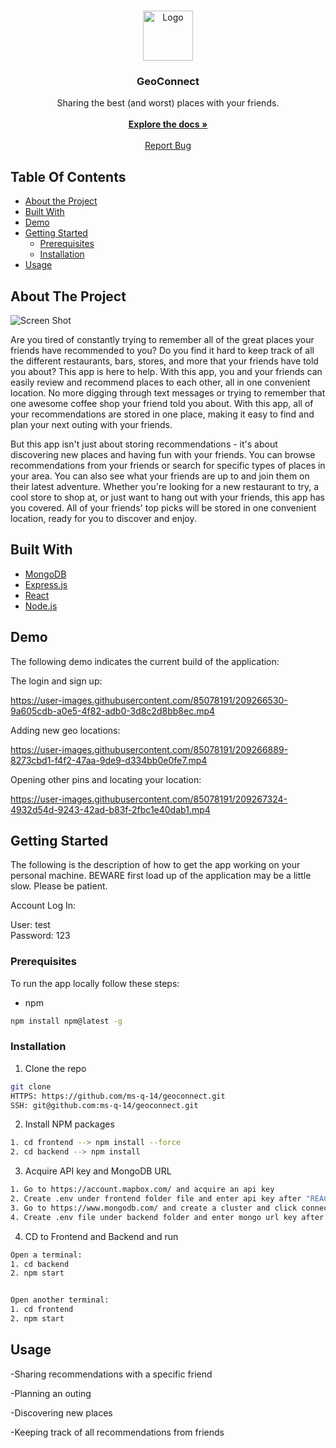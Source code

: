 <br/>
<p align="center">
  <a href="https://github.com/ms-q-14/geoconnect">
    <img src="https://i0.wp.com/www.pinyourfootsteps.com/wp-content/uploads/2020/02/earth-globe.png?fit=512%2C512&ssl=1" alt="Logo" width="80" height="80">
  </a>

  <h3 align="center">GeoConnect</h3>

  <p align="center">
    Sharing the best (and worst) places with your friends.
    <br/>
    <br/>
    <a href="https://github.com/ms-q-14/geoconnect"><strong>Explore the docs »</strong></a>
    <br/>
    <br/>
    <a href="https://github.com/ms-q-14/geoconnect/issues">Report Bug</a>
  </p>
</p>

## Table Of Contents

- [About the Project](#about-the-project)
- [Built With](#built-with)
- [Demo](#demo)
- [Getting Started](#getting-started)
  - [Prerequisites](#prerequisites)
  - [Installation](#installation)
- [Usage](#usage)

## About The Project

![Screen Shot](https://i.imgur.com/PSomLv3.png)

Are you tired of constantly trying to remember all of the great places your friends have recommended to you? Do you find it hard to keep track of all the different restaurants, bars, stores, and more that your friends have told you about? This app is here to help. With this app, you and your friends can easily review and recommend places to each other, all in one convenient location. No more digging through text messages or trying to remember that one awesome coffee shop your friend told you about. With this app, all of your recommendations are stored in one place, making it easy to find and plan your next outing with your friends.

But this app isn't just about storing recommendations - it's about discovering new places and having fun with your friends. You can browse recommendations from your friends or search for specific types of places in your area. You can also see what your friends are up to and join them on their latest adventure. Whether you're looking for a new restaurant to try, a cool store to shop at, or just want to hang out with your friends, this app has you covered. All of your friends' top picks will be stored in one convenient location, ready for you to discover and enjoy.

## Built With

- [MongoDB](https://www.mongodb.com/home)
- [Express.js](https://expressjs.com/)
- [React](https://reactjs.org/)
- [Node.js](https://nodejs.org/en/)

## Demo

The following demo indicates the current build of the application:

The login and sign up:

https://user-images.githubusercontent.com/85078191/209266530-9a605cdb-a0e5-4f82-adb0-3d8c2d8bb8ec.mp4

Adding new geo locations:

https://user-images.githubusercontent.com/85078191/209266889-8273cbd1-f4f2-47aa-9de9-d334bb0e0fe7.mp4

Opening other pins and locating your location:

https://user-images.githubusercontent.com/85078191/209267324-4932d54d-9243-42ad-b83f-2fbc1e40dab1.mp4

## Getting Started

The following is the description of how to get the app working on your personal machine. BEWARE first load up of the application may be a little slow. Please be patient.

Account Log In:

User: test
<br/>
Password: 123

### Prerequisites

To run the app locally follow these steps:

- npm

```sh
npm install npm@latest -g
```

### Installation

1. Clone the repo

```sh
git clone
HTTPS: https://github.com/ms-q-14/geoconnect.git
SSH: git@github.com:ms-q-14/geoconnect.git
```

2. Install NPM packages

```sh
1. cd frontend --> npm install --force
2. cd backend --> npm install
```

3. Acquire API key and MongoDB URL

```sh
1. Go to https://account.mapbox.com/ and acquire an api key
2. Create .env under frontend folder file and enter api key after "REACT_APP_MAPBOX="
3. Go to https://www.mongodb.com/ and create a cluster and click connect to app to mongo url
4. Create .env file under backend folder and enter mongo url key after "MONGO_URL="
```

4. CD to Frontend and Backend and run

```sh
Open a terminal:
1. cd backend
2. npm start


Open another terminal:
1. cd frontend
2. npm start
```

## Usage

-Sharing recommendations with a specific friend

-Planning an outing

-Discovering new places

-Keeping track of all recommendations from friends
